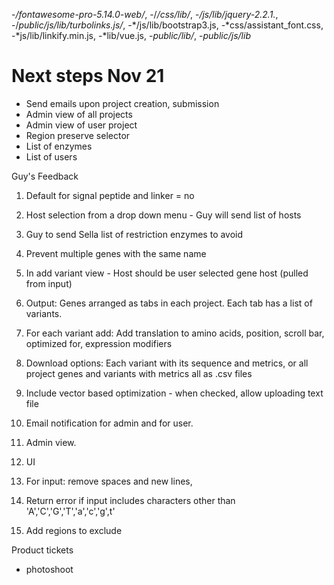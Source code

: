 -*/fontawesome-pro-5.14.0-web/*, -/*/css/lib/*, -*/js/lib/jquery-2.2.1.*, -/*public/js/lib/turbolinks.js/*, -*/js/lib/bootstrap3.js, -*css/assistant_font.css, -*js/lib/linkify.min.js, -*lib/vue.js, -*public/lib/*, -*public/js/lib*

Next steps Nov 21 
=================
* Send emails upon project creation, submission 
* Admin view of all projects 
* Admin view of user project 
* Region preserve selector 
* List of enzymes
* List of users

Guy's Feedback
1. Default for signal peptide and linker = no 
2. Host selection from a drop down menu - Guy will send list of hosts
4. Guy to send Sella list of restriction enzymes to avoid
5. Prevent multiple genes with the same name
6. In add variant view - Host should be user selected gene host (pulled from input)
7. Output: Genes arranged as tabs in each project. Each tab has a list of variants.

8. For each variant add: Add translation to amino acids, position, scroll bar, optimized for, expression modifiers
9. Download options: Each variant with its sequence and metrics, or all project genes and variants with metrics all as .csv files

3. Include vector based optimization - when checked, allow uploading text file
10. Email notification for admin and for user.
11. Admin view.
12. UI
13. For input: remove spaces and new lines,
14. Return error if input includes characters other than 'A','C','G','T','a','c','g',t'
15. Add regions to exclude


Product tickets 
- photoshoot
